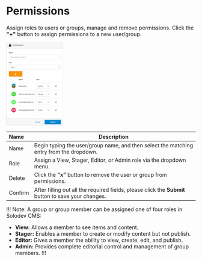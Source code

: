 # Permissions

Assign roles to users or groups, manage and remove permissions. Click the **"+"** button to assign permissions to a new user/group.

<img src="../../../../images/permissions/general-permissions.jpg" alt="Permissions modal" style="width: 30%;"></a>

**Name** | **Description** 
:--- | ---
Name | Begin typing the user/group name, and then select the matching entry from the dropdown.
Role | Assign a View, Stager, Editor, or Admin role via the dropdown menu.
Delete | Click the **"x"** button to remove the user or group from permissions.
Confirm | After filling out all the required fields, please click the **Submit** button to save your changes.

!!! Note:
A group or group member can be assigned one of four roles in Solodev CMS:

- **View:** Allows a member to see items and content. 
- **Stager:** Enables a member to create or modify content but not publish.
- **Editor:** Gives a member the ability to view, create, edit, and publish.
- **Admin:** Provides complete editorial control and management of group members.
!!!